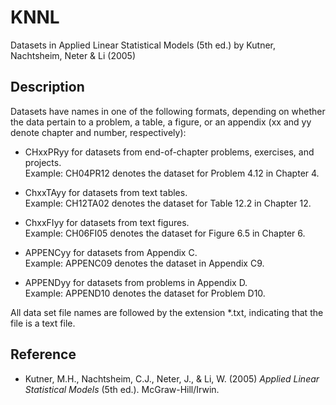 # KNNL
Datasets in Applied Linear Statistical Models (5th ed.) by Kutner, Nachtsheim, Neter & Li (2005)

## Description
Datasets have names in one of the following formats, depending on whether the data pertain to a problem, a table, a figure, or an appendix (xx and yy denote chapter and number, respectively):

* CHxxPRyy for datasets from end-of-chapter problems, exercises, and projects.  
  Example: CH04PR12 denotes the dataset for Problem 4.12 in Chapter 4.

* ChxxTAyy for datasets from text tables.  
  Example: CH12TA02 denotes the dataset for Table 12.2 in Chapter 12.

* ChxxFIyy for datasets from text figures.  
  Example: CH06FI05 denotes the dataset for Figure 6.5 in Chapter 6.

* APPENCyy for datasets from Appendix C.  
  Example: APPENC09 denotes the dataset in Appendix C9.

* APPENDyy for datasets from problems in Appendix D.  
  Example: APPEND10 denotes the dataset for Problem D10.

All data set file names are followed by the extension *.txt, indicating that the file is a text file.

## Reference

* Kutner, M.H., Nachtsheim, C.J., Neter, J., & Li, W. (2005) *Applied Linear Statistical Models* (5th ed.). McGraw-Hill/Irwin.